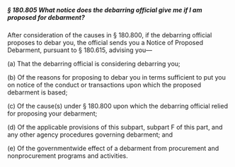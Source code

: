 ##### § 180.805 What notice does the debarring official give me if I am proposed for debarment? #####

After consideration of the causes in § 180.800, if the debarring official proposes to debar you, the official sends you a Notice of Proposed Debarment, pursuant to § 180.615, advising you—

(a) That the debarring official is considering debarring you;

(b) Of the reasons for proposing to debar you in terms sufficient to put you on notice of the conduct or transactions upon which the proposed debarment is based;

(c) Of the cause(s) under § 180.800 upon which the debarring official relied for proposing your debarment;

(d) Of the applicable provisions of this subpart, subpart F of this part, and any other agency procedures governing debarment; and

(e) Of the governmentwide effect of a debarment from procurement and nonprocurement programs and activities.
